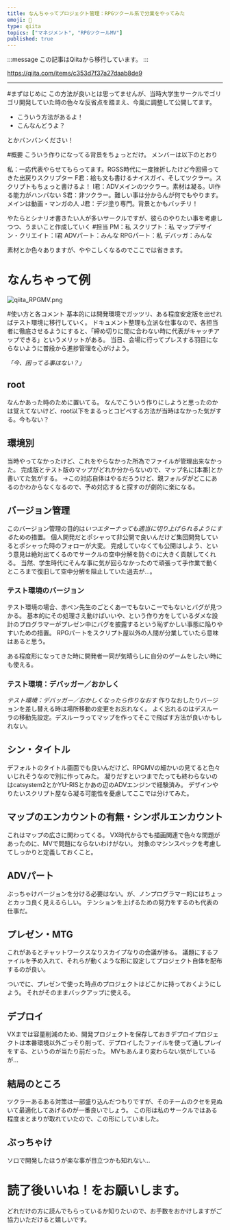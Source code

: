 ```yaml
---
title: なんちゃってプロジェクト管理：RPGツクール系で分業をやってみた
emoji: 📝
type: qiita
topics: ["マネジメント", "RPGツクールMV"]
published: true
---
```


:::message
この記事はQiitaから移行しています。
:::

https://qiita.com/items/c353d7f37a27daab8de9

---

#まずはじめに
この方法が良いとは思ってませんが、当時大学生サークルでゴリゴリ開発していた時の色々な反省点を踏まえ、今風に調整して公開してます。

- こういう方法があるよ！
- こんなんどうよ？

とかバンバンください！

#概要
こういう作りになってる背景をちょっとだけ。
メンバーは以下のとおり

私：一応代表やらせてもらってます。RGSS時代に一度挫折したけど今回帰ってきた出戻りスクリプター
F君：絵も文も書けるナイスガイ、そしてツクラー。スクリプトもちょっと書けるよ！
I君：ADVメインのツクラー。素材は凝る。UI作る能力がハンパない
S君：非ツクラー。難しい事は分からんが何でもやります。メインは動画・マンガの人
J君：デジ塗り専門。背景とかもバッチリ！

やたらとシナリオ書きたい人が多いサークルですが、彼らのやりたい事を考慮しつつ、うまいこと作成していく
#担当
PM：私
スクリプト：私
マップデザイン・クリエイト：I君
ADVパート：みんな
RPGパート：私
デバッガ：みんな

素材とか色々ありますが、ややこしくなるのでここでは省きます。

# なんちゃって例
![qiita_RPGMV.png](https://qiita-image-store.s3.amazonaws.com/0/122800/2dc248bc-00bb-fef7-0766-69e81e114b4a.png)


#使い方と各コメント
基本的には開発環境でガッツリ、ある程度安定版を出せればテスト環境に移行していく。
ドキュメント整理も立派な仕事なので、各担当者に徹底させるようにすると、「締め切りに間に合わない時に代表がキャッチアップできる」というメリットがある。
当日、会場に行ってプレスする羽目にならないように普段から進捗管理を心がけよう。

*「今、困ってる事はない？」*

## root
なんかあった時のために置いてる。
なんでこういう作りにしようと思ったのかは覚えてないけど、root以下をまるっとコピペする方法が当時はなかった気がする。今もない？

## 環境別
当時やってなかったけど、これをやらなかった所為でファイルが管理出来なかった。
完成版とテスト版のマップがどれか分からないので、マップ名に[本番]とか書いてた気がする。
->この対応自体はやるだろうけど、親フォルダがどこにあるのかわからなくなるので、予め対応すると探すのが劇的に楽になる。

## バージョン管理
このバージョン管理の目的は*いつエターナっても適当に切り上げられるようにする*ための措置。
個人開発だとポシャって非公開で良いんだけど集団開発しているとポシャった時のフォローが大変。
完成していなくても公開はしよう、という意見は絶対出てくるのでサークルの空中分解を防ぐのに大きく貢献してくれる。
当然、学生時代にそんな事に気が回らなかったので頑張って手作業で動くところまで復旧して空中分解を阻止していた過去が…。

### テスト環境のバージョン
テスト環境の場合、赤ペン先生のごとくあーでもないこーでもないとバグが見つかる。
基本的にその処理さえ動けばいいや、という作り方をしているダメな設計のプログラマーがプレゼン中にバグを披露するという恥ずかしい事態に陥りやすいための措置。
RPGパートをスクリプト屋以外の人間が分業していたら意味はあると思う。

ある程度形になってきた時に開発者一同が気晴らしに自分のゲームをしたい時にも使える。

### テスト環境：デバッガー／おかしく
*テスト環境：デバッガー／おかしくなったら作りなおす*
作りなおしたりバージョンを差し替える時は場所移動の変更をお忘れなく。
よく忘れるのはデスルーラの移動先設定。デスルーラってマップを作ってそこで飛ばす方法が良いかもしれない。

## シン・タイトル
デフォルトのタイトル画面でも良いんだけど、RPGMVの細かいの見てると色々いじれそうなので別に作ってみた。
凝りだすといつまでたっても終わらないのはcatsystem2とかYU-RISとかあの辺のADVエンジンで経験済み。
デザインやりたいスクリプト屋なら凝る可能性を憂慮してここでは分けてみた。

## マップのエンカウントの有無・シンボルエンカウント
これはマップの広さに関わってくる。
VX時代からでも描画関連で色々な問題があったのに、MVで問題にならないわけがない。
対象のマシンスペックを考慮してしっかりと定義しておくこと。

## ADVパート
ぶっちゃけバージョンを分ける必要はない。が、ノンプログラマー的にはちょっとカッコ良く見えるらしい。
テンションを上げるための努力をするのも代表の仕事だ。

## プレゼン・MTG
これがあるとチャットワークスなりスカイプなりの会議が捗る。
議題にするファイルを予め入れて、それらが動くような形に設定してプロジェクト自体を配布するのが良い。

ついでに、プレゼンで使った時点のプロジェクトはどこかに持っておくようにしよう。
それがそのままバックアップに使える。

## デプロイ
VXまでは容量削減のため、開発プロジェクトを保存しておきデプロイプロジェクトは本番環境以外ごっそり削って、デプロイしたファイルを使って通しプレイをする、というのが当たり前だった。
MVもあんまり変わらない気がしているが…


## 結局のところ
ツクラーあるある対策は一部盛り込んだつもりですが、そのチームのクセを見ぬいて最適化してあげるのが一番良いでしょう。
この形は私のサークルではある程度まとまりが取れていたので、この形にしていました。

## ぶっちゃけ
ソロで開発したほうが楽な事が目立つかも知れない…

# 読了後いいね！をお願いします。
どれだけの方に読んでもらっているか知りたいので、お手数をおかけしますがご協力いただけると嬉しいです。

